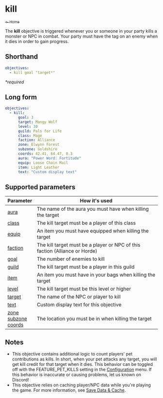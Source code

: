 # kill

[<sub>← Home</sub>](../index.md)

The **kill** objective is triggered whenever you or someone in your party kills a monster or NPC in combat. Your party must have the tag on an enemy when it dies in order to gain progress.

## Shorthand

```yaml
objectives:
  - kill goal "target*"
```

_*required_

## Long form

```yaml
objectives:
  - kill:
      goal: 3
      target: Mangy Wolf
      level: 30
      guild: Pals for Life
      class: Mage
      faction: Alliance
      zone: Elwynn Forest
      subzone: Goldshire
      coords: 42.41, 64.47, 0.3
      aura: "Power Word: Fortitude"
      equip: Loose Chain Mail
      item: Light Leather
      text: "Custom display text"
```

## Supported parameters

| Parameter | How it's used |
|---|---|
| [aura](../parameters/aura.md) | The name of the aura you must have when killing the target |
| [class](../parameters/class.md) | The kill target must be a player of this class |
| [equip](../parameters/equip.md) | An item you must have equipped when killing the target |
| [faction](../parameters/faction.md) | The kill target must be a player or NPC of this faction (Alliance or Horde) |
| [goal](../parameters/goal.md) | The number of enemies to kill |
| [guild](../parameters/guild.md) | The kill target must be a player in this guild |
| [item](../parameters/item.md) | An item you must have in your bags when killing the target |
| [level](../parameters/level.md) | The kill target must be this level or higher |
| [target](../parameters/target.md) | The name of the NPC or player to kill |
| [text](../parameters/text.md) | Custom display text for this objective |
| [zone](../parameters/zone.md)<br/>[subzone](../parameters/zone.md)<br/>[coords](../parameters/coords.md) | The location you must be in when killing the target |

## Notes

* This objective contains additional logic to count players' pet contributions as kills. In short, when your pet attacks any target, you will get kill credit for that target when it dies. This behavior can be toggled off with the FEATURE_PET_KILLS setting in the [Configuration](../guides/Configuration.md) menu. If this behavior is inaccurate or causing problems, let us known on Discord!
* This objective relies on caching player/NPC data while you're playing the game. For more information, see [Save Data & Cache](../guides/save-data.md).
